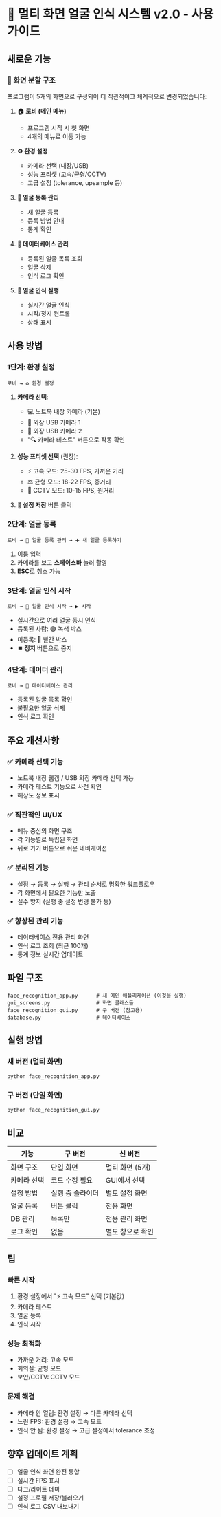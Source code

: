 # 🎯 멀티 화면 얼굴 인식 시스템 v2.0 - 사용 가이드

## 새로운 기능

### 📱 화면 분할 구조

프로그램이 5개의 화면으로 구성되어 더 직관적이고 체계적으로 변경되었습니다:

1. **🏠 로비 (메인 메뉴)**
   - 프로그램 시작 시 첫 화면
   - 4개의 메뉴로 이동 가능

2. **⚙️ 환경 설정**
   - 카메라 선택 (내장/USB)
   - 성능 프리셋 (고속/균형/CCTV)
   - 고급 설정 (tolerance, upsample 등)

3. **👤 얼굴 등록 관리**
   - 새 얼굴 등록
   - 등록 방법 안내
   - 통계 확인

4. **💾 데이터베이스 관리**
   - 등록된 얼굴 목록 조회
   - 얼굴 삭제
   - 인식 로그 확인

5. **🎥 얼굴 인식 실행**
   - 실시간 얼굴 인식
   - 시작/정지 컨트롤
   - 상태 표시

## 사용 방법

### 1단계: 환경 설정

```
로비 → ⚙️ 환경 설정
```

1. **카메라 선택**:
   - 💻 노트북 내장 카메라 (기본)
   - 🎥 외장 USB 카메라 1
   - 🎥 외장 USB 카메라 2
   - "🔍 카메라 테스트" 버튼으로 작동 확인

2. **성능 프리셋 선택** (권장):
   - ⚡ 고속 모드: 25-30 FPS, 가까운 거리
   - ⚖️ 균형 모드: 18-22 FPS, 중거리  
   - 🎥 CCTV 모드: 10-15 FPS, 원거리

3. **💾 설정 저장** 버튼 클릭

### 2단계: 얼굴 등록

```
로비 → 👤 얼굴 등록 관리 → ➕ 새 얼굴 등록하기
```

1. 이름 입력
2. 카메라를 보고 **스페이스바** 눌러 촬영
3. **ESC**로 취소 가능

### 3단계: 얼굴 인식 시작

```
로비 → 🎥 얼굴 인식 시작 → ▶️ 시작
```

- 실시간으로 여러 얼굴 동시 인식
- 등록된 사람: 🟢 녹색 박스
- 미등록: 🔴 빨간 박스
- **⏹️ 정지** 버튼으로 중지

### 4단계: 데이터 관리

```
로비 → 💾 데이터베이스 관리
```

- 등록된 얼굴 목록 확인
- 불필요한 얼굴 삭제
- 인식 로그 확인

## 주요 개선사항

### ✅ 카메라 선택 기능
- 노트북 내장 웹캠 / USB 외장 카메라 선택 가능
- 카메라 테스트 기능으로 사전 확인
- 해상도 정보 표시

### ✅ 직관적인 UI/UX
- 메뉴 중심의 화면 구조
- 각 기능별로 독립된 화면
- 뒤로 가기 버튼으로 쉬운 네비게이션

### ✅ 분리된 기능
- 설정 → 등록 → 실행 → 관리 순서로 명확한 워크플로우
- 각 화면에서 필요한 기능만 노출
- 실수 방지 (실행 중 설정 변경 불가 등)

### ✅ 향상된 관리 기능
- 데이터베이스 전용 관리 화면
- 인식 로그 조회 (최근 100개)
- 통계 정보 실시간 업데이트

## 파일 구조

```
face_recognition_app.py      # 새 메인 애플리케이션 (이것을 실행)
gui_screens.py               # 화면 클래스들
face_recognition_gui.py      # 구 버전 (참고용)
database.py                  # 데이터베이스
```

## 실행 방법

### 새 버전 (멀티 화면)
```bash
python face_recognition_app.py
```

### 구 버전 (단일 화면)
```bash
python face_recognition_gui.py
```

## 비교

| 기능 | 구 버전 | 신 버전 |
|------|---------|---------|
| 화면 구조 | 단일 화면 | 멀티 화면 (5개) |
| 카메라 선택 | 코드 수정 필요 | GUI에서 선택 |
| 설정 방법 | 실행 중 슬라이더 | 별도 설정 화면 |
| 얼굴 등록 | 버튼 클릭 | 전용 화면 |
| DB 관리 | 목록만 | 전용 관리 화면 |
| 로그 확인 | 없음 | 별도 창으로 확인 |

## 팁

### 빠른 시작
1. 환경 설정에서 "⚡ 고속 모드" 선택 (기본값)
2. 카메라 테스트
3. 얼굴 등록
4. 인식 시작

### 성능 최적화
- 가까운 거리: 고속 모드
- 회의실: 균형 모드
- 보안/CCTV: CCTV 모드

### 문제 해결
- 카메라 안 열림: 환경 설정 → 다른 카메라 선택
- 느린 FPS: 환경 설정 → 고속 모드
- 인식 안 됨: 환경 설정 → 고급 설정에서 tolerance 조정

## 향후 업데이트 계획
- [ ] 얼굴 인식 화면 완전 통합
- [ ] 실시간 FPS 표시
- [ ] 다크/라이트 테마
- [ ] 설정 프로필 저장/불러오기
- [ ] 인식 로그 CSV 내보내기
